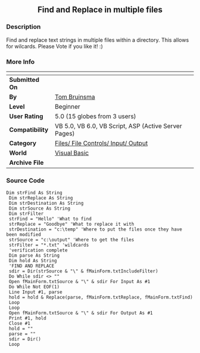 ﻿<div align="center">

## Find and Replace in multiple files


</div>

### Description

Find and replace text strings in multiple files within a directory. This allows for wilcards. Please Vote if you like it! :)
 
### More Info
 


<span>             |<span>
---                |---
**Submitted On**   |
**By**             |[Tom Bruinsma](https://github.com/Planet-Source-Code/PSCIndex/blob/master/ByAuthor/tom-bruinsma.md)
**Level**          |Beginner
**User Rating**    |5.0 (15 globes from 3 users)
**Compatibility**  |VB 5\.0, VB 6\.0, VB Script, ASP \(Active Server Pages\) 
**Category**       |[Files/ File Controls/ Input/ Output](https://github.com/Planet-Source-Code/PSCIndex/blob/master/ByCategory/files-file-controls-input-output__1-3.md)
**World**          |[Visual Basic](https://github.com/Planet-Source-Code/PSCIndex/blob/master/ByWorld/visual-basic.md)
**Archive File**   |[](https://github.com/Planet-Source-Code/tom-bruinsma-find-and-replace-in-multiple-files__1-23197/archive/master.zip)





### Source Code

```
Dim strFind As String
 Dim strReplace As String
 Dim strDestination As String
 Dim strSource As String
 Dim strFilter
 strFind = "Hello" 'What to find
 strReplace = "Goodbye" 'What to replace it with
 strDestination = "c:\temp" 'Where to put the files once they have been modified
 strSource = "c:\output" 'Where to get the files
 strFilter = "*.txt" 'wildcards
 'verification complete
 Dim parse As String
 Dim hold As String
 'FIND AND REPLACE
 sdir = Dir(strSource & "\" & fMainForm.txtIncludeFilter)
 Do While sdir <> ""
 Open fMainForm.txtSource & "\" & sdir For Input As #1
 Do While Not EOF(1)
 Line Input #1, parse
 hold = hold & Replace(parse, fMainForm.txtReplace, fMainForm.txtFind)
 Loop
 Loop
 Open fMainForm.txtSource & "\" & sdir For Output As #1
 Print #1, hold
 Close #1
 hold = ""
 parse = ""
 sdir = Dir()
 Loop
```

